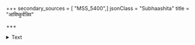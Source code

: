 +++
secondary_sources = [ "MSS_5400",]
jsonClass = "Subhaashita"
title = "आविष्कुर्वन्निव"

+++

<details><summary>Text</summary>

आविष्कुर्वन्निव नवनवेनादरेणानुरागं सर्वाङ्गीणं सुचिरविरहोन्मूर्च्छितायां नलिन्याम्।  
त्रैलोक्यान्धीकरणतिमिरद्वेषरोषारुणत्वं व्याकुर्वन् वा किमयमुदयत्यम्बरे तिग्मरोचिः॥
</details>
